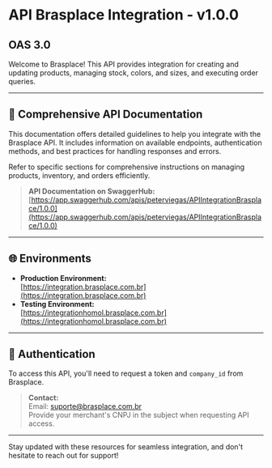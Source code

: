 # API Brasplace Integration - v1.0.0

## **OAS 3.0**

Welcome to Brasplace! This API provides integration for creating and updating products, managing stock, colors, and sizes, and executing order queries.

---

## 📄 **Comprehensive API Documentation**

This documentation offers detailed guidelines to help you integrate with the Brasplace API. It includes information on available endpoints, authentication methods, and best practices for handling responses and errors.

Refer to specific sections for comprehensive instructions on managing products, inventory, and orders efficiently.

> **API Documentation on SwaggerHub:**  
> [https://app.swaggerhub.com/apis/peterviegas/APIIntegrationBrasplace/1.0.0](https://app.swaggerhub.com/apis/peterviegas/APIIntegrationBrasplace/1.0.0)

---

## 🌐 **Environments**

- **Production Environment:**  
  [https://integration.brasplace.com.br](https://integration.brasplace.com.br)
- **Testing Environment:**  
  [https://integrationhomol.brasplace.com.br](https://integrationhomol.brasplace.com.br)

---

## 🔑 **Authentication**

To access this API, you'll need to request a token and `company_id` from Brasplace.

> **Contact:**  
> Email: [suporte@brasplace.com.br](mailto:suporte@brasplace.com.br)  
> Provide your merchant's CNPJ in the subject when requesting API access.

---

Stay updated with these resources for seamless integration, and don't hesitate to reach out for support!


